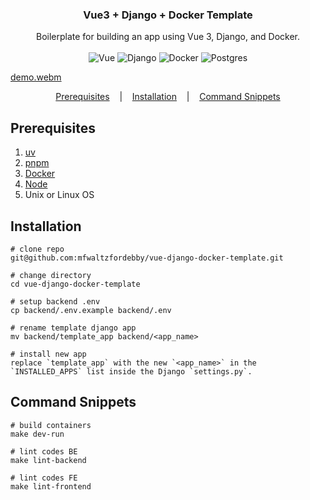 <h3 align=center>Vue3 + Django + Docker Template</h3>
<p align=center>
  <span>Boilerplate for building an app using Vue 3, Django, and Docker.</span>
  <br>
  <br>
  <img alt="Vue" src="https://img.shields.io/badge/vuejs-%2335495e.svg?style=for-the-badge&logo=vuedotjs&logoColor=%234FC08D">
  <img alt="Django" src="https://img.shields.io/badge/django-%23092E20.svg?style=for-the-badge&logo=django&logoColor=white">
  <img alt="Docker" src="https://img.shields.io/badge/docker-%230db7ed.svg?style=for-the-badge&logo=docker&logoColor=white)">
  <img alt="Postgres" src="https://img.shields.io/badge/postgres-%23316192.svg?style=for-the-badge&logo=postgresql&logoColor=white">
</p>

[demo.webm](https://github.com/user-attachments/assets/349566be-3174-4fad-b905-e579aa6459e5)

<p align="center">
  <a href="#prerequisites">Prerequisites</a>
  &nbsp;&nbsp;&nbsp;|&nbsp;&nbsp;&nbsp;
  <a href="#installation">Installation</a>
  &nbsp;&nbsp;&nbsp;|&nbsp;&nbsp;&nbsp;
  <a href="#command-snippets">Command Snippets</a>
</p>

## Prerequisites
1. [uv](https://docs.astral.sh/uv/)
2. [pnpm](https://pnpm.io/)
3. [Docker](https://www.docker.com/)
4. [Node](https://nodejs.org/en)
5. Unix or Linux OS

## Installation
```console
# clone repo
git@github.com:mfwaltzfordebby/vue-django-docker-template.git

# change directory
cd vue-django-docker-template 

# setup backend .env 
cp backend/.env.example backend/.env

# rename template django app
mv backend/template_app backend/<app_name>

# install new app 
replace `template_app` with the new `<app_name>` in the `INSTALLED_APPS` list inside the Django `settings.py`.
```

## Command Snippets
```console
# build containers
make dev-run

# lint codes BE
make lint-backend

# lint codes FE
make lint-frontend
```
